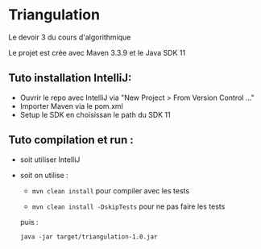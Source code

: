 # Triangulation
Le devoir 3 du cours d'algorithmique

Le projet est crée avec Maven 3.3.9 et le Java SDK 11


## Tuto installation IntelliJ:

  + Ouvrir le repo avec IntelliJ via "New Project > From Version Control ..."
  + Importer Maven via le pom.xml
  + Setup le SDK en choisissan le path du SDK 11


## Tuto compilation et run :

  + soit utiliser IntelliJ
  
  + soit on utilise :<br/>
    
    - ```mvn clean install``` pour compiler avec les tests<br/>
    
    - ```mvn clean install -DskipTests``` pour ne pas faire les tests<br/>
      
    puis :<br/>
    
      ```java -jar target/triangulation-1.0.jar```
    
